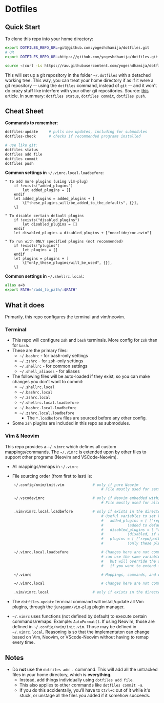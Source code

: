 # Dotfiles

## Quick Start

To clone this repo into your home directory:

```bash
export DOTFILES_REPO_URL=git@github.com:yogeshdhamija/dotfiles.git
# OR
export DOTFILES_REPO_URL=https://github.com/yogeshdhamija/dotfiles.git

source <(curl -Ls https://raw.githubusercontent.com/yogeshdhamija/dotfiles/master/dotfile-scripts/setup-dotfiles-environment.sh)
```

This will set up a git repository in the folder `~/.dotfiles` with a detached working tree. This way, you can treat your home directory if as if it were a git repository -- using the `dotfiles` command, instead of `git` -- and it won't do crazy stuff like interfere with your other git repositories. Source: [this article](https://developer.atlassian.com/blog/2016/02/best-way-to-store-dotfiles-git-bare-repo/). In summary: `dotfiles status`, `dotfiles commit`, `dotfiles push`.

## Cheat Sheet

**Commands to remember**:
```bash
dotfiles-update     # pulls new updates, including for submodules
dotfiles-check      # checks if recommended programs installed

# use like git:
dotfiles status
dotfiles add file
dotfiles commit
dotfiles push
```

**Common settings in** `~/.vimrc.local.loadbefore`:
```viml
" To add more plugins (using vim-plug)
    if !exists("added_plugins")
        let added_plugins = []
    endif
    let added_plugins = added_plugins + [
        \["these_plugins_will/be_added_to_the_defaults", {}],
    \]

" To disable certain default plugins
    if !exists("disabled_plugins")
        let disabled_plugins = []
    endif
    let disabled_plugins = disabled_plugins + ["neoclide/coc.nvim"]

" To run with ONLY specified plugins (not recommended)
    if !exists("plugins")
        let plugins = []
    endif
    let plugins = plugins + [
        \["only_these_plugins/will_be_used", {}],
    \]
```

**Common settings in** `~/.shellrc.local`:
```bash
alias a=b
export PATH="/add_to_path/:$PATH"
```

## What it does

Primarily, this repo configures the terminal and vim/neovim.

### Terminal

- This repo will configure `zsh` and `bash` terminals. More config for `zsh` than for `bash`.
- These are the primary files:
    - `~/.bashrc` - for bash-only settings
    - `~/.zshrc` - for zsh-only settings
    - `~/.shellrc` - for common settings
    - `~/.shell_aliases` - for aliases
- The following files will be auto-loaded if they exist, so you can make changes you don't want to commit:
    - `~/.shellrc.local`
    - `~/.bashrc.local`
    - `~/.zshrc.local`
    - `~/.shellrc.local.loadbefore`
    - `~/.bashrc.local.loadbefore`
    - `~/.zshrc.local.loadbefore`
        - The `*.loadbefore` files are sourced before any other config.
- Some `zsh` plugins are included in this repo as submodules.

### Vim & Neovim

This repo provides a `~/.vimrc` which defines all custom mappings/commands. The `~/.vimrc` is extended upon by other files to support other programs (Neovim and VSCode-Neovim).

- All mappings/remaps in `~/.vimrc`

- File sourcing order (from first to last) is:

```bash
    ~/.config/nvim/init.vim             # only if pure Neovim
                                            # File mostly used for setting up nvim-specific plugins (Lsp, Treesitter, etc.)

    ~/.vscodevimrc                      # only if Neovim embedded within VSCode
                                            # File mostly used for allowing only embeddable plugins, and applying VSCode-specific settings

    .vim/vimrc.local.loadbefore         # only if exists in the directory vim/nvim was launched from
                                            # Useful variables to set here are:
                                            #   added_plugins = [ ["repo/path.git"], {setting: true} ]
                                            #           (added to defaults, settings are `junegunn/vim-plug` (plugin manager) style dictionaries)
                                            #   disabled_plugins = [ "repo/path.git" ] 
                                            #           (disabled, if added from defaults or elsewhere)
                                            #   plugins = [ ["repo/path.git"], {setting: true} ]
                                            #           (only these plugins will be used, no defaults)

    ~/.vimrc.local.loadbefore               # Changes here are not commmitted to `dotfiles` repo.
                                            # can use the same variables as above,
                                            #   but will override the above file
                                            #   if you want to extend from the above file, add to the existing arrays instead

    ~/.vimrc                                # Mappings, commands, and default settings are defined here.

    ~/.vimrc.local                          # Changes here are not committed to `dotfiles` repo.

    .vim/vimrc.local                    # only if exists in the directory nvim/vim was launched from
```

- The `dotfiles-update` terminal command will install/update all Vim plugins, through the `junegunn/vim-plug` plugin manager.

- `~/.vimrc` uses functions (not defined by default) to execute certain commands/remaps. Example: `AutoFormat()`. If using Neovim, those are defined in `~/.config/nvim/init.vim`. Those may be defined in `~/.vimrc.local`. Reasoning is so that the implementaton can change based on Vim, Neovim, or VScode-Neovim without having to remap every time.

## Notes

- Do **not** use the `dotfiles add .` command. This will add all the untracked files in your home directory, which is **everything**.
    - Instead, add things individually using `dotfiles add file`.
    - This also applies to other commands like `dotfiles commit -a`.
    - If you do this accidentally, you'll have to `Ctrl+C` out of it while it's stuck, or unstage all the files you added if it somehow succeeds.
